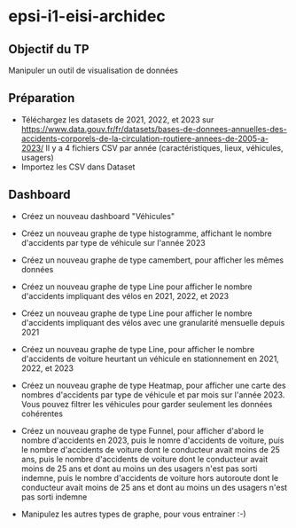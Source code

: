 # epsi-i1-eisi-archidec

## Objectif du TP

Manipuler un outil de visualisation de données

## Préparation

- Téléchargez les datasets de 2021, 2022, et 2023 sur https://www.data.gouv.fr/fr/datasets/bases-de-donnees-annuelles-des-accidents-corporels-de-la-circulation-routiere-annees-de-2005-a-2023/
Il y a 4 fichiers CSV par année (caractéristiques, lieux, véhicules, usagers) 
- Importez les CSV dans Dataset

## Dashboard

- Créez un nouveau dashboard "Véhicules"
- Créez un nouveau graphe de type histogramme, affichant le nombre d'accidents par type de véhicule sur l'année 2023
- Créez un nouveau graphe de type camembert, pour afficher les mêmes données
- Créez un nouveau graphe de type Line pour afficher le nombre d'accidents impliquant des vélos en 2021, 2022, et 2023
- Créez un nouveau graphe de type Line pour afficher le nombre d'accidents impliquant des vélos avec une granularité mensuelle depuis 2021
- Créez un nouveau graphe de type Line, pour afficher le nombre d'accidents de voiture heurtant un véhicule en stationnement en 2021, 2022, et 2023
- Créez un nouveau graphe de type Heatmap, pour afficher une carte des nombres d'accidents par type de véhicule et par mois sur l'année 2023. Vous pouvez filtrer les véhicules pour garder seulement les données cohérentes
- Créez un nouveau graphe de type Funnel, pour afficher d'abord le nombre d'accidents en 2023, puis le nomre d'accidents de voiture, puis le nombre d'accidents de voiture dont le conducteur avait moins de 25 ans, puis le nombre d'accidents de voiture dont le conducteur avait moins de 25 ans et dont au moins un des usagers n'est pas sorti indemne, puis le nombre d'accidents de voiture hors autoroute dont le conducteur avait moins de 25 ans et dont au moins un des usagers n'est pas sorti indemne

- Manipulez les autres types de graphe, pour vous entrainer :-)
